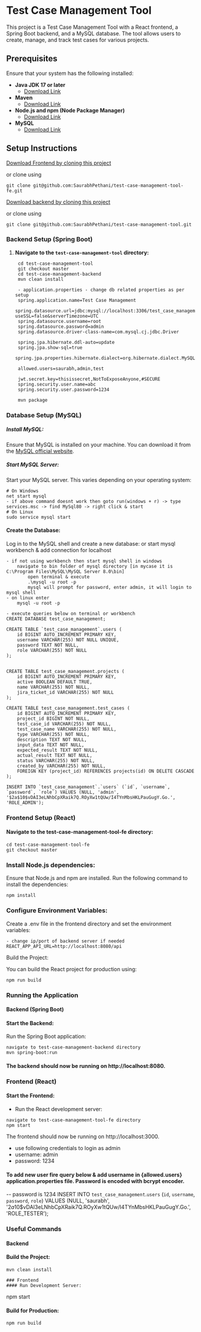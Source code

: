 # Test Case Management Tool

This project is a Test Case Management Tool with a React frontend, a Spring Boot backend, and a MySQL database. The tool allows users to create, manage, and track test cases for various projects.

## Prerequisites

Ensure that your system has the following installed:

- **Java JDK 17 or later**
    - [Download Link](https://www.oracle.com/java/technologies/javase-jdk17-downloads.html)
- **Maven**
    - [Download Link](https://maven.apache.org/install.html)
- **Node.js and npm (Node Package Manager)**
    - [Download Link](https://nodejs.org/)
- **MySQL**
    - [Download Link](https://dev.mysql.com/downloads/installer/)


## Setup Instructions

[Download Frontend by cloning this project](https://github.com/SaurabhPethani/test-case-management-tool-fe/tree/master)

 or clone using 
 ```
 git clone git@github.com:SaurabhPethani/test-case-management-tool-fe.git
```
[Download backend by cloning this project](https://github.com/SaurabhPethani/test-case-management-tool/tree/master)

or clone using
```
git clone git@github.com:SaurabhPethani/test-case-management-tool.git
```
### Backend Setup (Spring Boot)

1. **Navigate to the `test-case-management-tool` directory:**

   ```
    cd test-case-management-tool
    git checkout master
    cd test-case-management-backend
    mvn clean install

    - application.properties - change db related properties as per setup
    spring.application.name=Test Case Management
    spring.datasource.url=jdbc:mysql://localhost:3306/test_case_management?useSSL=false&serverTimezone=UTC
    spring.datasource.username=root
    spring.datasource.password=admin
    spring.datasource.driver-class-name=com.mysql.cj.jdbc.Driver
    
    spring.jpa.hibernate.ddl-auto=update
    spring.jpa.show-sql=true
    spring.jpa.properties.hibernate.dialect=org.hibernate.dialect.MySQLDialect
    
    allowed.users=saurabh,admin,test
    
    jwt.secret.key=thisissecret,NotToExposeAnyone,#SECURE
    spring.security.user.name=abc
    spring.security.user.password=1234
   
    mvn package

### Database Setup (MySQL)
##### Install MySQL:

Ensure that MySQL is installed on your machine. You can download it from the [MySQL official website](https://dev.mysql.com/downloads/installer/).

##### Start MySQL Server:

Start your MySQL server. This varies depending on your operating system:

```
# On Windows
net start mysql
- if above command doesnt work then goto run(windows + r) -> type services.msc -> find MySql80 -> right click & start
# On Linux
sudo service mysql start
```
#### Create the Database:

Log in to the MySQL shell and create a new database:
or start mysql workbench & add connection for localhost
```
- if not using workbench then start mysql shell in windows
    navigate to bin folder of mysql directory [in mycase it is C:\Program Files\MySQL\MySQL Server 8.0\bin]
        open terminal & execute
        .\mysql -u root -p
        mysql will prompt for password, enter admin, it will login to mysql shell
- on linux enter
    mysql -u root -p

- execute queries below on terminal or workbench
CREATE DATABASE test_case_management;

CREATE TABLE `test_case_management`.users (
    id BIGINT AUTO_INCREMENT PRIMARY KEY,
    username VARCHAR(255) NOT NULL UNIQUE,
    password TEXT NOT NULL,
    role VARCHAR(255) NOT NULL
);


CREATE TABLE test_case_management.projects (
    id BIGINT AUTO_INCREMENT PRIMARY KEY,
    active BOOLEAN DEFAULT TRUE,
    name VARCHAR(255) NOT NULL,
    jira_ticket_id VARCHAR(255) NOT NULL
);

CREATE TABLE test_case_management.test_cases (
    id BIGINT AUTO_INCREMENT PRIMARY KEY,
    project_id BIGINT NOT NULL,
    test_case_id VARCHAR(255) NOT NULL,
    test_case_name VARCHAR(255) NOT NULL,
    type VARCHAR(255) NOT NULL,
    description TEXT NOT NULL,
    input_data TEXT NOT NULL,
    expected_result TEXT NOT NULL,
    actual_result TEXT NOT NULL,
    status VARCHAR(255) NOT NULL,
    created_by VARCHAR(255) NOT NULL,
    FOREIGN KEY (project_id) REFERENCES projects(id) ON DELETE CASCADE
);

INSERT INTO `test_case_management`.`users` (`id`, `username`, `password`, `role`) VALUES (NULL, 'admin', '$2a$10$vDAI3eLNhbCpXRaik7Q.ROyXw1tQUw/I4TYnMbsHKLPauGugY.Go.', 'ROLE_ADMIN');

```
### Frontend Setup (React)
#### Navigate to the test-case-management-tool-fe directory:
```
cd test-case-management-tool-fe
git checkout master
```
### Install Node.js dependencies:

Ensure that Node.js and npm are installed. Run the following command to install the dependencies:

```
npm install
```
### Configure Environment Variables:

Create a .env file in the frontend directory and set the environment variables:

```
- change ip/port of backend server if needed
REACT_APP_API_URL=http://localhost:8080/api
```
Build the Project:

You can build the React project for production using:
```
npm run build
```
### Running the Application
#### Backend (Spring Boot)
#### Start the Backend:

Run the Spring Boot application:
```
navigate to test-case-management-backend directory
mvn spring-boot:run
```
#### The backend should now be running on http://localhost:8080.

### Frontend (React)
#### Start the Frontend:

- Run the React development server:
```
navigate to test-case-management-tool-fe directory
npm start
```
The frontend should now be running on http://localhost:3000.

- use following credentials to login as admin
- username: admin
- password: 1234

#### To add new user fire query below & add username in {allowed.users} application.properties file. Password is encoded with bcrypt encoder.
-- password is 1234
INSERT INTO `test_case_management`.`users` (`id`, `username`, `password`, `role`) VALUES (NULL, 'saurabh', '$2a$10$vDAI3eLNhbCpXRaik7Q.ROyXw1tQUw/I4TYnMbsHKLPauGugY.Go.', 'ROLE_TESTER');

### Useful Commands
#### Backend

#### Build the Project:
```
mvn clean install

### Frontend
#### Run Development Server:
```
npm start
#### Build for Production:
```
npm run build


